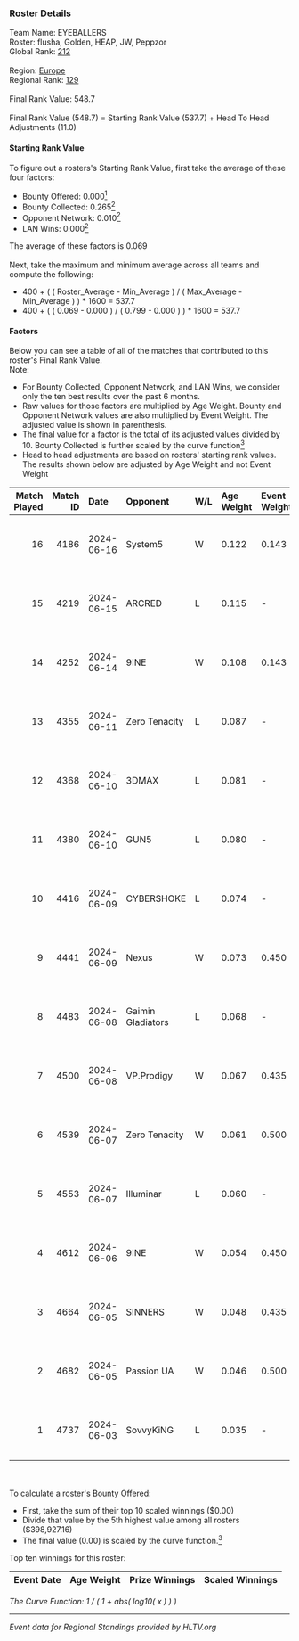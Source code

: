 ### Roster Details<br />
Team Name: EYEBALLERS<br />
Roster: flusha, Golden, HEAP, JW, Peppzor<br />
Global Rank: [212](../../standings_global_2024_11_25.md)<br />
<br />
Region: [Europe]( ../../standings_europe_2024_11_25.md)<br />
Regional Rank: [129]( ../../standings_europe_2024_11_25.md)<br />
<br />
Final Rank Value:  548.7<br />
<br />
Final Rank Value (548.7) = Starting Rank Value (537.7) + Head To Head Adjustments (11.0)<br />

#### Starting Rank Value<br />
To figure out a rosters's Starting Rank Value, first take the average of these four factors:<br />
- Bounty Offered: 0.000[<sup>1</sup>](#table2)
- Bounty Collected: 0.265[<sup>2</sup>](#table1)
- Opponent Network: 0.010[<sup>2</sup>](#table1)
- LAN Wins: 0.000[<sup>2</sup>](#table1)

The average of these factors is 0.069<br />
<br />
Next, take the maximum and minimum average across all teams and compute the following:<br />
- 400 + ( ( Roster_Average - Min_Average ) / ( Max_Average - Min_Average ) ) * 1600 = 537.7
- 400 + ( ( 0.069 - 0.000 ) / ( 0.799 - 0.000 ) ) * 1600 = 537.7


#### Factors<br />
Below you can see a table of all of the matches that contributed to this roster's Final Rank Value.<br />
Note:<br />

- For Bounty Collected, Opponent Network, and LAN Wins, we consider only the ten best results over the past 6 months.
- Raw values for those factors are multiplied by Age Weight. Bounty and Opponent Network values are also multiplied by Event Weight. The adjusted value is shown in parenthesis.
- The final value for a factor is the total of its adjusted values divided by 10. Bounty Collected is further scaled by the curve function[<sup>3</sup>](#curveFunction)
- Head to head adjustments are based on rosters' starting rank values. The results shown below are adjusted by Age Weight and not Event Weight
<span id="table1"></span><br />


| Match Played | Match ID | Date       | Opponent          | W/L | Age Weight | Event Weight | Bounty Collected | Opponent Network | LAN Wins  | H2H Adj. | Roster                            |
| -: | -: | :- | :- | :- | :- | :- | :- | :- | :- | -: | :- |
|           16 |     4186 | 2024-06-16 | System5           | W   | 0.122      | 0.143        | 0.000 (0.000)    | 0.004 (0.000)    | 0 (0.000) |     1.61 | flusha, Golden, HEAP, JW, Peppzor |
|           15 |     4219 | 2024-06-15 | ARCRED            | L   | 0.115      | -            | -                | -                | -         |    -0.64 | flusha, Golden, HEAP, JW, Peppzor |
|           14 |     4252 | 2024-06-14 | 9INE              | W   | 0.108      | 0.143        | 0.000 (0.000)    | 0.007 (0.000)    | 0 (0.000) |     1.52 | flusha, Golden, HEAP, JW, Peppzor |
|           13 |     4355 | 2024-06-11 | Zero Tenacity     | L   | 0.087      | -            | -                | -                | -         |    -0.11 | flusha, Golden, HEAP, JW, Peppzor |
|           12 |     4368 | 2024-06-10 | 3DMAX             | L   | 0.081      | -            | -                | -                | -         |    -0.01 | flusha, Golden, HEAP, JW, Peppzor |
|           11 |     4380 | 2024-06-10 | GUN5              | L   | 0.080      | -            | -                | -                | -         |    -0.20 | flusha, Golden, HEAP, JW, Peppzor |
|           10 |     4416 | 2024-06-09 | CYBERSHOKE        | L   | 0.074      | -            | -                | -                | -         |    -0.29 | flusha, Golden, HEAP, JW, Peppzor |
|            9 |     4441 | 2024-06-09 | Nexus             | W   | 0.073      | 0.450        | 0.267 (0.009)    | 0.669 (0.022)    | 0 (0.000) |     2.28 | flusha, Golden, HEAP, JW, Peppzor |
|            8 |     4483 | 2024-06-08 | Gaimin Gladiators | L   | 0.068      | -            | -                | -                | -         |    -0.25 | flusha, Golden, HEAP, JW, Peppzor |
|            7 |     4500 | 2024-06-08 | VP.Prodigy        | W   | 0.067      | 0.435        | 0.002 (0.000)    | 0.007 (0.000)    | 0 (0.000) |     1.37 | flusha, Golden, HEAP, JW, Peppzor |
|            6 |     4539 | 2024-06-07 | Zero Tenacity     | W   | 0.061      | 0.500        | 0.076 (0.002)    | 0.743 (0.023)    | 0 (0.000) |     1.84 | flusha, Golden, HEAP, JW, Peppzor |
|            5 |     4553 | 2024-06-07 | Illuminar         | L   | 0.060      | -            | -                | -                | -         |    -0.10 | flusha, Golden, HEAP, JW, Peppzor |
|            4 |     4612 | 2024-06-06 | 9INE              | W   | 0.054      | 0.450        | 0.056 (0.001)    | 0.750 (0.018)    | 0 (0.000) |     1.56 | flusha, Golden, HEAP, JW, Peppzor |
|            3 |     4664 | 2024-06-05 | SINNERS           | W   | 0.048      | 0.435        | 0.090 (0.002)    | 0.885 (0.018)    | 0 (0.000) |     1.47 | flusha, Golden, HEAP, JW, Peppzor |
|            2 |     4682 | 2024-06-05 | Passion UA        | W   | 0.046      | 0.500        | 0.103 (0.002)    | 1.000 (0.023)    | 0 (0.000) |     1.41 | flusha, Golden, HEAP, JW, Peppzor |
|            1 |     4737 | 2024-06-03 | SovvyKiNG         | L   | 0.035      | -            | -                | -                | -         |    -0.43 | flusha, Golden, HEAP, JW, Peppzor |

<br />
<span id="table2"></span><br />
To calculate a roster's Bounty Offered:<br />

- First, take the sum of their top 10 scaled winnings ($0.00)
- Divide that value by the 5th highest value among all rosters ($398,927.16)
- The final value (0.00) is scaled by the curve function.[<sup>3</sup>](#curveFunction)

Top ten winnings for this roster:<br />

| Event Date | Age Weight | Prize Winnings | Scaled Winnings |
| :- | -: | :- | :- |


<span id="curveFunction"></span>_The Curve Function: 1 / ( 1 + abs( log10( x ) ) )_<br />

---
_Event data for Regional Standings provided by HLTV.org_<br />
